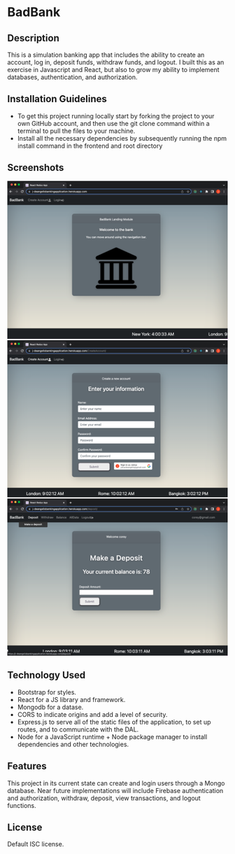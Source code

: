 # BadBank

## Description
This is a simulation banking app that includes the ability to create an account, log in, deposit funds, withdraw funds, and logout. I built this as an exercise in Javascript and React, but also to grow my ability to implement databases, authentication, and authorization.

## Installation Guidelines
- To get this project running locally start by forking the project to your own GitHub account, and then use the git clone command within a terminal to pull the files to your machine.
- Install all the necessary dependencies by subsequently running the npm install command in the frontend and root directory

## Screenshots
![home page](/img/home_gh.png)
![create account page](/img/create_gh.png)
![deposit page](/img/deposit_gh.png)

## Technology Used
- Bootstrap for styles.
- React for a JS library and framework.
- Mongodb for a datase.
- CORS to indicate origins and add a level of security.
- Express.js to serve all of the static files of the application, to set up routes, and to communicate with the DAL.
- Node for a JavaScript runtime + Node package manager to install dependencies and other technologies.

## Features
This project in its current state can create and login users through a Mongo database. Near future implementations will include Firebase authentication and authorization, withdraw, deposit, view transactions, and logout functions.

## License
Default ISC license.
